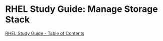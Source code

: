 # RHEL Study Guide: Manage Storage Stack

[RHEL Study Guide - Table of Contents](https://github.com/pslucas0212/RHEL-Study-Guide) 
